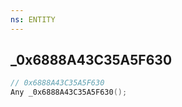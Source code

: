 ```yaml
---
ns: ENTITY
---
```

## _0x6888A43C35A5F630

```c
// 0x6888A43C35A5F630
Any _0x6888A43C35A5F630();
```

